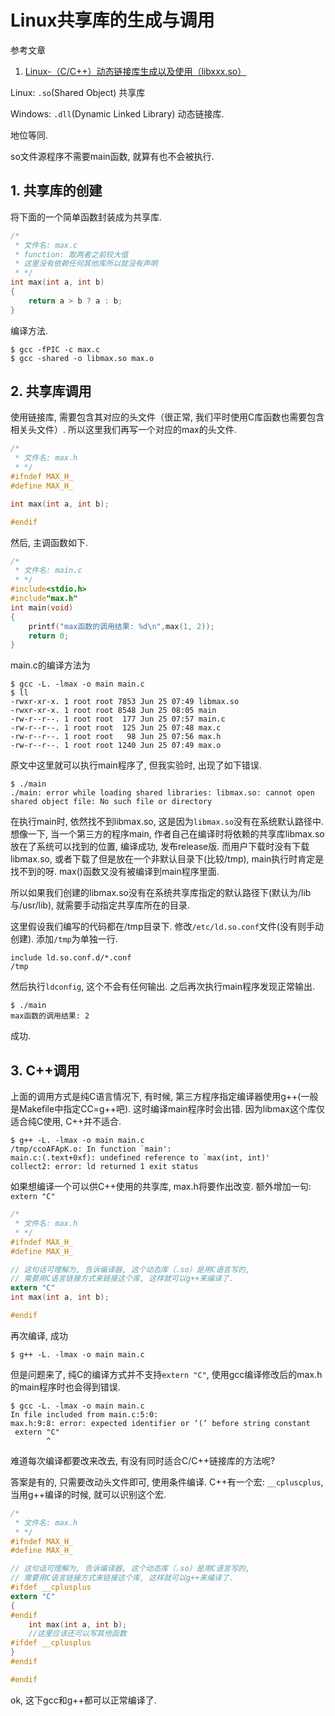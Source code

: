 # Linux共享库的生成与调用

参考文章

1. [ Linux-（C/C++）动态链接库生成以及使用（libxxx.so）](http://blog.csdn.net/qq_33850438/article/details/52014399)

Linux: `.so`(Shared Object) 共享库

Windows: `.dll`(Dynamic Linked Library) 动态链接库.

地位等同.

so文件源程序不需要main函数, 就算有也不会被执行.

## 1. 共享库的创建

将下面的一个简单函数封装成为共享库.

```c
/*
 * 文件名: max.c
 * function: 取两者之前较大值
 * 这里没有依赖任何其他库所以就没有声明
 * */
int max(int a, int b) 
{  
    return a > b ? a : b; 
}
```

编译方法.

```
$ gcc -fPIC -c max.c 
$ gcc -shared -o libmax.so max.o
```

## 2. 共享库调用

使用链接库, 需要包含其对应的头文件（很正常, 我们平时使用C库函数也需要包含相关头文件）. 所以这里我们再写一个对应的max的头文件.

```c
/*
 * 文件名: max.h
 * */
#ifndef MAX_H_
#define MAX_H_

int max(int a, int b);

#endif
```

然后, 主调函数如下.

```c
/*
 * 文件名: main.c
 * */
#include<stdio.h>  
#include"max.h"  
int main(void)  
{  
    printf("max函数的调用结果: %d\n",max(1, 2));  
    return 0;  
}
```

main.c的编译方法为

```
$ gcc -L. -lmax -o main main.c
$ ll
-rwxr-xr-x. 1 root root 7853 Jun 25 07:49 libmax.so
-rwxr-xr-x. 1 root root 8548 Jun 25 08:05 main
-rw-r--r--. 1 root root  177 Jun 25 07:57 main.c
-rw-r--r--. 1 root root  125 Jun 25 07:48 max.c
-rw-r--r--. 1 root root   98 Jun 25 07:56 max.h
-rw-r--r--. 1 root root 1240 Jun 25 07:49 max.o
```

原文中这里就可以执行main程序了, 但我实验时, 出现了如下错误.

```
$ ./main 
./main: error while loading shared libraries: libmax.so: cannot open shared object file: No such file or directory
```

在执行main时, 依然找不到libmax.so, 这是因为`libmax.so`没有在系统默认路径中. 想像一下, 当一个第三方的程序main, 作者自己在编译时将依赖的共享库libmax.so放在了系统可以找到的位置, 编译成功, 发布release版. 而用户下载时没有下载libmax.so, 或者下载了但是放在一个非默认目录下(比较/tmp), main执行时肯定是找不到的呀. max()函数又没有被编译到main程序里面.

所以如果我们创建的libmax.so没有在系统共享库指定的默认路径下(默认为/lib与/usr/lib), 就需要手动指定共享库所在的目录. 

这里假设我们编写的代码都在/tmp目录下. 修改`/etc/ld.so.conf`文件(没有则手动创建). 添加`/tmp`为单独一行.

```
include ld.so.conf.d/*.conf
/tmp
```

然后执行`ldconfig`, 这个不会有任何输出. 之后再次执行main程序发现正常输出.

```
$ ./main 
max函数的调用结果: 2
```

成功.

## 3. C++调用

上面的调用方式是纯C语言情况下, 有时候, 第三方程序指定编译器使用g++(一般是Makefile中指定CC=g++吧). 这时编译main程序时会出错. 因为libmax这个库仅适合纯C使用, C++并不适合. 

```
$ g++ -L. -lmax -o main main.c 
/tmp/ccoAFApK.o: In function `main':
main.c:(.text+0xf): undefined reference to `max(int, int)'
collect2: error: ld returned 1 exit status
```

如果想编译一个可以供C++使用的共享库, max.h将要作出改变. 额外增加一句: `extern "C"`

```c
/*
 * 文件名: max.h
 * */
#ifndef MAX_H_
#define MAX_H_

// 这句话可理解为, 告诉编译器, 这个动态库（.so）是用C语言写的,   
// 需要用C语言链接方式来链接这个库, 这样就可以g++来编译了.
extern "C"
int max(int a, int b);

#endif
```

再次编译, 成功

```
$ g++ -L. -lmax -o main main.c 
```

但是问题来了, 纯C的编译方式并不支持`extern "C"`, 使用gcc编译修改后的max.h的main程序时也会得到错误.

```
$ gcc -L. -lmax -o main main.c 
In file included from main.c:5:0:
max.h:9:8: error: expected identifier or ‘(’ before string constant
 extern "C"
        ^
```

难道每次编译都要改来改去, 有没有同时适合C/C++链接库的方法呢?

答案是有的, 只需要改动头文件即可, 使用条件编译. C++有一个宏: `__cpluscplus`, 当用g++编译的时候, 就可以识别这个宏.

```c
/*
 * 文件名: max.h
 * */
#ifndef MAX_H_
#define MAX_H_

// 这句话可理解为, 告诉编译器, 这个动态库（.so）是用C语言写的,   
// 需要用C语言链接方式来链接这个库, 这样就可以g++来编译了.
#ifdef __cplusplus
extern "C"
{
#endif
    int max(int a, int b);
    //这里应该还可以写其他函数
#ifdef __cplusplus
}
#endif

#endif
```

ok, 这下gcc和g++都可以正常编译了.